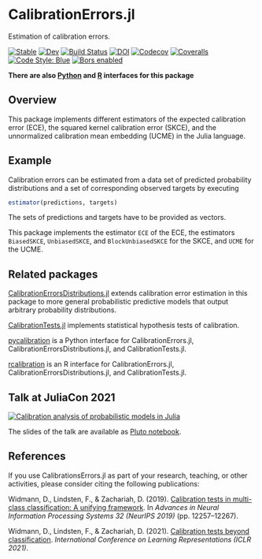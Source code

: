 # CalibrationErrors.jl

Estimation of calibration errors.

[![Stable](https://img.shields.io/badge/docs-stable-blue.svg)](https://devmotion.github.io/CalibrationErrors.jl/stable)
[![Dev](https://img.shields.io/badge/docs-dev-blue.svg)](https://devmotion.github.io/CalibrationErrors.jl/dev)
[![Build Status](https://github.com/devmotion/CalibrationErrors.jl/workflows/CI/badge.svg?branch=main)](https://github.com/devmotion/CalibrationErrors.jl/actions?query=workflow%3ACI+branch%3Amain)
[![DOI](https://zenodo.org/badge/188981243.svg)](https://zenodo.org/badge/latestdoi/188981243)
[![Codecov](https://codecov.io/gh/devmotion/CalibrationErrors.jl/branch/main/graph/badge.svg)](https://codecov.io/gh/devmotion/CalibrationErrors.jl)
[![Coveralls](https://coveralls.io/repos/github/devmotion/CalibrationErrors.jl/badge.svg?branch=main)](https://coveralls.io/github/devmotion/CalibrationErrors.jl?branch=main)
[![Code Style: Blue](https://img.shields.io/badge/code%20style-blue-4495d1.svg)](https://github.com/invenia/BlueStyle)
[![Bors enabled](https://bors.tech/images/badge_small.svg)](https://app.bors.tech/repositories/24611)

**There are also [Python](https://github.com/devmotion/pycalibration) and [R](https://github.com/devmotion/rcalibration) interfaces for this package**

## Overview

This package implements different estimators of the expected calibration error
(ECE), the squared kernel calibration error (SKCE), and the
unnormalized calibration mean embedding (UCME) in the Julia language.

## Example

Calibration errors can be estimated from a data set of predicted probability distributions
and a set of corresponding observed targets by executing
```julia
estimator(predictions, targets)
```

The sets of predictions and targets have to be provided as vectors.

This package implements the estimator `ECE` of the ECE, the estimators
`BiasedSKCE`, `UnbiasedSKCE`, and `BlockUnbiasedSKCE` for the SKCE, and `UCME` for the
UCME.

## Related packages

[CalibrationErrorsDistributions.jl](https://github.com/devmotion/CalibrationErrorsDistributions.jl)
extends calibration error estimation in this package to more general probabilistic
predictive models that output arbitrary probability distributions.

[CalibrationTests.jl](https://github.com/devmotion/CalibrationTests.jl) implements
statistical hypothesis tests of calibration.

[pycalibration](https://github.com/devmotion/pycalibration) is a Python interface for CalibrationErrors.jl, CalibrationErrorsDistributions.jl, and CalibrationTests.jl.

[rcalibration](https://github.com/devmotion/rcalibration) is an R interface for CalibrationErrors.jl, CalibrationErrorsDistributions.jl, and CalibrationTests.jl.

## Talk at JuliaCon 2021

[![Calibration analysis of probabilistic models in Julia](http://img.youtube.com/vi/PrLsXFvwzuA/0.jpg)](http://www.youtube.com/watch?v=PrLsXFvwzuA)

The slides of the talk are available as [Pluto notebook](https://talks.widmann.dev/2021/07/calibration/).

## References

If you use CalibrationsErrors.jl as part of your research, teaching, or other activities,
please consider citing the following publications:

Widmann, D., Lindsten, F., & Zachariah, D. (2019). [Calibration tests in multi-class
classification: A unifying framework](https://proceedings.neurips.cc/paper/2019/hash/1c336b8080f82bcc2cd2499b4c57261d-Abstract.html). In
*Advances in Neural Information Processing Systems 32 (NeurIPS 2019)* (pp. 12257–12267).

Widmann, D., Lindsten, F., & Zachariah, D. (2021).
[Calibration tests beyond classification](https://openreview.net/forum?id=-bxf89v3Nx).
*International Conference on Learning Representations (ICLR 2021)*.
